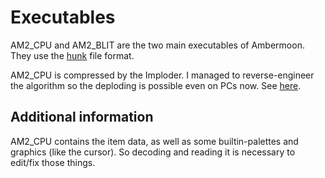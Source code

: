 # Executables

AM2_CPU and AM2_BLIT are the two main executables of Ambermoon. They use the [hunk](Hunks.md) file format.

AM2_CPU is compressed by the Imploder. I managed to reverse-engineer the algorithm so the deploding is possible even on PCs now. See [here](Imploding.md).

## Additional information

AM2_CPU contains the item data, as well as some builtin-palettes and graphics (like the cursor). So decoding and reading it is necessary to edit/fix those things.